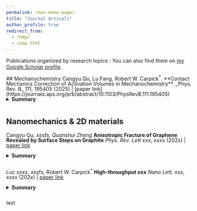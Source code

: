 ```yaml
---
permalink: /non-menu-page/
title: "Journal Articals"
author_profile: true
redirect_from: 
  - /nmp/
  - /nmp.html
---
```

Publications organized by research topics
: You can also find them on [my Google Scholar profile](https://scholar.google.com/citations?user=fSUo-qEAAAAJ&hl=en&oi=ao).

<div style="line-height: 1.0;" markdown="1">
  ## Mechanochemistry
  Cangyu Qu, Lu Fang, Robert W. Carpick<sup>*</sup>. **Contact Mechanics Correction of Activation Volumes in Mechanochemistry**. _Phys. Rev. B_ 111, 195405 (2025) | [paper link](https://journals.aps.org/prb/abstract/10.1103/PhysRevB.111.195405)
  <details>
    <summary><strong> Summary</strong></summary>
    This work did this did that xxx.
    <img src="/images/bio-photo-2.jpg" alt="tit" width="400" />
  </details>
  <br>

  ## Nanomechanics & 2D materials
  Cangyu Qu<sup>*</sup>, xssfs, Quanshui Zheng<sup>*</sup> **Anisotropic Fracture of Graphene Revealed by Surface Steps on Graphite** _Phys. Rev. Lett_ xxx, xxxx (202x) | [paper link](https://journals.aps.org/prb/abstract/10.1103/PhysRevB.111.195405)
  <details>
    <summary><strong> Summary</strong></summary>
    This work did this did that xxx.
    <img src="/images/bio-photo-2.jpg" alt="tit" width="400" />
  </details>
  <br>

  Luc xxxx, xssfs, Robert W. Carpick<sup>*</sup> **High-throughput xxx** _Nano Lett._ xxx, xxxx (202x) | [paper link](https://journals.aps.org/prb/abstract/10.1103/PhysRevB.111.195405)
  <details>
    <summary><strong> Summary</strong></summary>
    This work did this did that xxx.
    <img src="/images/LucNL.png" alt="tit" width="300" />
  </details>
  <br>

</div>

<p style="line-height: 100%;"> test </p>